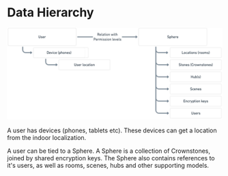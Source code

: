 # Data Hierarchy

![data_hierarchy](./images/data_hierarchy.png)

A user has devices (phones, tablets etc). These devices can get a location from the indoor localization.

A user can be tied to a Sphere. A Sphere is a collection of Crownstones, joined by shared encryption keys. The Sphere also contains references to it's users,
as well as rooms, scenes, hubs and other supporting models.
